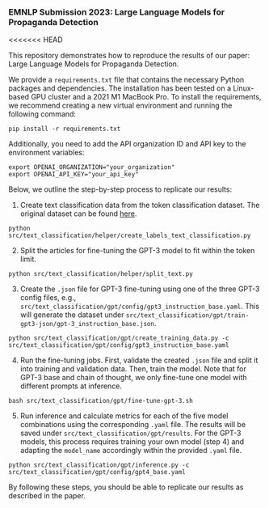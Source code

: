 ### EMNLP Submission 2023: Large Language Models for Propaganda Detection
<<<<<<< HEAD

This repository demonstrates how to reproduce the results of our paper: Large Language Models for Propaganda Detection.

We provide a `requirements.txt` file that contains the necessary Python packages and dependencies. The installation has been tested on a Linux-based GPU cluster and a 2021 M1 MacBook Pro. To install the requirements, we recommend creating a new virtual environment and running the following command:

```shell
pip install -r requirements.txt
```

Additionally, you need to add the API organization ID and API key to the environment variables:

```shell
export OPENAI_ORGANIZATION="your_organization"
export OPENAI_API_KEY="your_api_key"
```

Below, we outline the step-by-step process to replicate our results:

1. Create text classification data from the token classification dataset. The original dataset can be found [here](https://propaganda.qcri.org/semeval2020-task11/).

```shell
python src/text_classification/helper/create_labels_text_classification.py
```

2. Split the articles for fine-tuning the GPT-3 model to fit within the token limit.

```shell
python src/text_classification/helper/split_text.py
```

3. Create the `.json` file for GPT-3 fine-tuning using one of the three GPT-3 config files, e.g., `src/text_classification/gpt/config/gpt3_instruction_base.yaml`. This will generate the dataset under `src/text_classification/gpt/train-gpt3-json/gpt-3_instruction_base.json`.

```shell
python src/text_classification/gpt/create_training_data.py -c src/text_classification/gpt/config/gpt3_instruction_base.yaml
```

4. Run the fine-tuning jobs. First, validate the created `.json` file and split it into training and validation data. Then, train the model. Note that for GPT-3 base and chain of thought, we only fine-tune one model with different prompts at inference.

```shell
bash src/text_classification/gpt/fine-tune-gpt-3.sh
```

5. Run inference and calculate metrics for each of the five model combinations using the corresponding `.yaml` file. The results will be saved under `src/text_classification/gpt/results`. For the GPT-3 models, this process requires training your own model (step 4) and adapting the `model_name` accordingly within the provided `.yaml` file.

```shell
python src/text_classification/gpt/inference.py -c src/text_classification/gpt/config/gpt4_base.yaml
```

By following these steps, you should be able to replicate our results as described in the paper.
